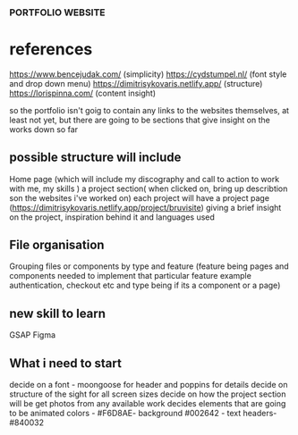 ### PORTFOLIO WEBSITE
# references
https://www.bencejudak.com/ (simplicity)
https://cydstumpel.nl/ (font style and drop down menu)
https://dimitrisykovaris.netlify.app/ (structure)
https://lorispinna.com/ (content insight)

so the portfolio isn't goig to contain any links to the websites themselves, at least not yet,
but there are going to be sections that give insight on the works down so far

## possible structure will include
Home page (which will include my discography and call to action to work with me, my skills )
a project section( when clicked on, bring up describtion son the websites i've worked on)
each project will have a project page (https://dimitrisykovaris.netlify.app/project/bruvisite) giving a brief insight on the project, inspiration behind it and languages used
## File organisation
Grouping files or components by type and feature
(feature being pages and components needed to implement that particular feature example authentication, checkout etc and type being if its a component or a page)

## new skill to learn
GSAP 
Figma

## What i need to start
decide on a font - moongoose for header and poppins for details
decide on structure of the sight for all screen sizes
decide on how the project section will be
get photos from any available work
decides elements that are going to be animated
colors - #F6D8AE- background
#002642 -  text
headers- #840032 
